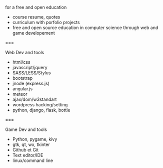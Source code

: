 for a free and open education

- course resume, quotes
- curriculum with porfolio projects
- free and open source education in computer science through web and game developement

===

Web Dev and tools

- html/css
- javascript/jquery
- SASS/LESS/Stylus
- bootstrap
- jnode (express.js)
- angular.js
- meteor
- ajax/dom/w3standart
- wordpress hacking/setting
- python, django, flask, bottle

===

Game Dev and tools

- Python, pygame, kivy
- gtk, qt, wx, tkinter
- Github et Git
- Text editor/IDE
- linux/command line
